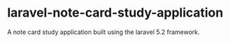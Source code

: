 # laravel-note-card-study-application
A note card study application built using the laravel 5.2 framework.
